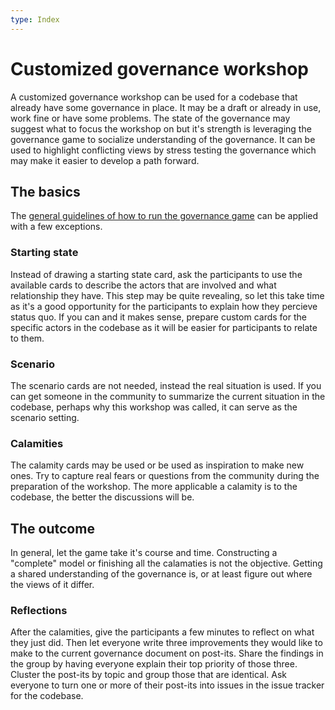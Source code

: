 ```yaml
---
type: Index
---
```


# Customized governance workshop

A customized governance workshop can be used for a codebase that already have some governance in place.
It may be a draft or already in use, work fine or have some problems.
The state of the governance may suggest what to focus the workshop on but it's strength is leveraging the governance game to socialize understanding of the governance.
It can be used to highlight conflicting views by stress testing the governance which may make it easier to develop a path forward.

## The basics

The [general guidelines of how to run the governance game](../game/run-governance-game-workshop.md) can be applied with a few exceptions.

### Starting state

Instead of drawing a starting state card, ask the participants to use the available cards to describe the actors that are involved and what relationship they have.
This step may be quite revealing, so let this take time as it's a good opportunity for the participants to explain how they percieve status quo.
If you can and it makes sense, prepare custom cards for the specific actors in the codebase as it will be easier for participants to relate to them.

### Scenario

The scenario cards are not needed, instead the real situation is used.
If you can get someone in the community to summarize the current situation in the codebase, perhaps why this workshop was called, it can serve as the scenario setting.

### Calamities

The calamity cards may be used or be used as inspiration to make new ones.
Try to capture real fears or questions from the community during the preparation of the workshop.
The more applicable a calamity is to the codebase, the better the discussions will be.

## The outcome

In general, let the game take it's course and time.
Constructing a "complete" model or finishing all the calamaties is not the objective.
Getting a shared understanding of the governance is, or at least figure out where the views of it differ.

### Reflections

After the calamities, give the participants a few minutes to reflect on what they just did.
Then let everyone write three improvements they would like to make to the current governance document on post-its.
Share the findings in the group by having everyone explain their top priority of those three.
Cluster the post-its by topic and group those that are identical.
Ask everyone to turn one or more of their post-its into issues in the issue tracker for the codebase.

